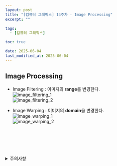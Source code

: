 ```yaml
---
layout: post
title: "[컴퓨터 그래픽스] 14주차 - Image Processing"
excerpt: ""

tags:
  - [컴퓨터 그래픽스]

toc: true

date: 2025-06-04
last_modified_at: 2025-06-04
---
```

## Image Processing
- Image Filtering : 이미지의 **range**를 변경한다.  
![image_filtering_1][def]  
![image_filtering_2][def2]  

- Image Warping : 이미지의 **domain**을 변경한다.  
![image_warping_1][def3]  
![image_warping_2][def4]  

<br>

<br>
<br>
<br>
<br>
<details>
<summary>주의사항</summary>
<div markdown="1">

이 포스팅은 강원대학교 김종민 교수님의 컴퓨터 그래픽스 수업을 들으며 내용을 정리 한 것입니다.  
수업 내용에 대한 저작권은 교수님께 있으니,  
다른 곳으로의 무분별한 내용 복사를 자제해 주세요.

</div>
</details> 

[def]: https://i.imgur.com/k1Gqvzp.png
[def2]: https://i.imgur.com/WK5w7vB.png
[def3]: https://i.imgur.com/dOdAJDm.png
[def4]: https://i.imgur.com/Ymd7z32.png